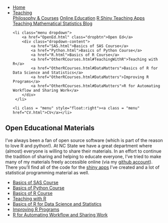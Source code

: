 
<head>
  <link rel="stylesheet" href="../css/styles.css">
</head>

<ul class = "menu">
    <li class = "menu"><a class = "menu" href="../index.html">Home</a></li>
    <li class="menu dropdown">
        <a href="Teaching.html" class="dropbtn">Teaching</a>
        <div class="dropdown-content">
            <a href="PhilosophyCourses.html">Philosophy & Courses</a>
            <a href="Online.html">Online Education</a>
            <a href="ShinyApps.html">R Shiny Teaching Apps</a>
            <a href="MathStat.html">Teaching Mathematical Statistics Blog</a>
        </div>
     </li>
    
    <li class="menu dropdown">
        <a href="OpenEd.html" class="dropbtn">Open Ed</a>
        <div class="dropdown-content">
            <a href="SAS.html">Basics of SAS Course</a>
            <a href="Python.html">Basics of Python Course</a>
            <a href="R.html">Basics of R Course</a>
            <a href="OtherRCourses.html#TeachingWithR">Teaching with R</a>
            <a href="OtherRCourses.html#DataMatters">Basics of R for Data Science and Statistics</a>
            <a href="OtherRCourses.html#DataMatters">Improving R Programs</a>
            <a href="OtherRCourses.html#DataMatters">R for Automating Workflow and Sharing Work</a>
        </div>
     </li>
<!--    <li class = "menu"><a class = "menu" href="Articles.html">Articles</a></li>
    <li class = "menu"><a class = "menu" href="Outreach.html">Outreach</a></li>
    <li class = "menu"><a class = "menu" href="QL.html">Numeracy</a></li>
    <li class = "menu"><a class = "menu" href="Misc.html">Misc.</a></li>-->
    <li class = "menu" style="float:right"><a class = "menu" href="CV.html">CV</a></li>
</ul>

<br style = "display: block; content: ''; margin-top: 10; ">

## Open Educational Materials

I’ve always been a fan of open source software (which is part of the
reason to love R and python!). At NC State we have a great department
where (almost) everyone is willing to share their materials. In an
effort to continue the tradition of sharing and helping to educate
everyone, I’ve tried to make many of my materials freely accessible
online (via my
<a href = "https://github.com/jbpost2?tab=repositories" target = "_blank">github
account</a>). There you’ll find all of the code for the [shiny
apps](ShinyApps.html) I’ve created and a lot of statistical programming
material as well.

-   <a href="SAS.html">Basics of SAS Course</a>
-   <a href="Python.html">Basics of Python Course</a>
-   <a href="R.html">Basics of R Course</a>
-   <a href="OtherRCourses.html#TeachingWithR">Teaching with R</a>
-   <a href="OtherRCourses.html#DataMatters">Basics of R for Data
    Science and Statistics</a>
-   <a href="OtherRCourses.html#DataMatters">Improving R Programs</a>
-   <a href="OtherRCourses.html#DataMatters">R for Automating Workflow
    and Sharing Work</a>
